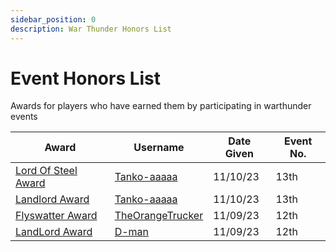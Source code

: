 ```yaml
---
sidebar_position: 0
description: War Thunder Honors List
---
```


# Event Honors List
Awards for players who have earned them by participating in warthunder events

| Award                               | Username                                                         | Date Given | Event No. |
| ----------------------------------- | ---------------------------------------------------------------- | ---------- | --------- |
| [Lord Of Steel Award](./awardslist) | [Tanko-aaaaa](https://trickys.gg/profile/76561198296311977)      | 11/10/23   | 13th      |
| [Landlord Award](./awardslist)      | [Tanko-aaaaa](https://trickys.gg/profile/76561198296311977)      | 11/10/23   | 13th      |
| [Flyswatter Award](./awardslist)    | [TheOrangeTrucker](https://trickys.gg/profile/76561199226438120) | 11/09/23   | 12th      |
| [LandLord Award](./awardslist)      | [D-man](https://trickys.gg/profile/76561199229578269)            | 11/09/23   | 12th      |
